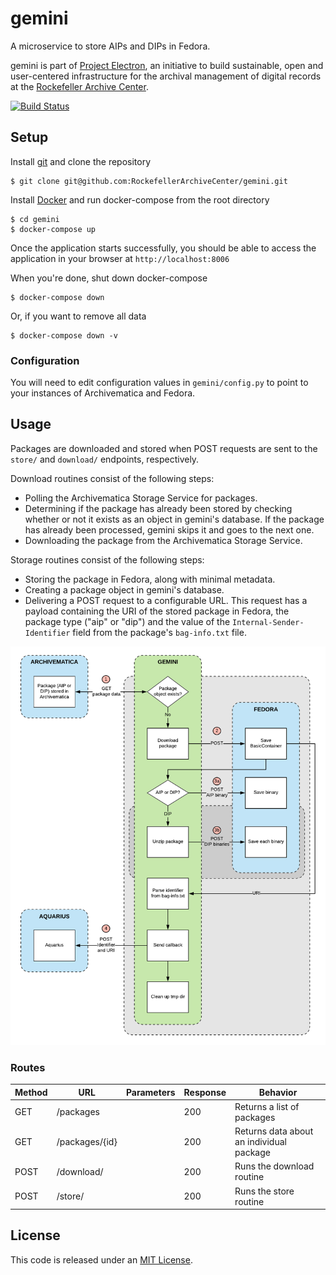 # gemini
A microservice to store AIPs and DIPs in Fedora.

gemini is part of [Project Electron](https://github.com/RockefellerArchiveCenter/project_electron), an initiative to build sustainable, open and user-centered infrastructure for the archival management of digital records at the [Rockefeller Archive Center](http://rockarch.org/).

[![Build Status](https://travis-ci.org/RockefellerArchiveCenter/gemini.svg?branch=master)](https://travis-ci.org/RockefellerArchiveCenter/gemini)

## Setup

Install [git](https://git-scm.com/) and clone the repository

    $ git clone git@github.com:RockefellerArchiveCenter/gemini.git

Install [Docker](https://store.docker.com/search?type=edition&offering=community) and run docker-compose from the root directory

    $ cd gemini
    $ docker-compose up

Once the application starts successfully, you should be able to access the application in your browser at `http://localhost:8006`

When you're done, shut down docker-compose

    $ docker-compose down
    
Or, if you want to remove all data

    $ docker-compose down -v


### Configuration

You will need to edit configuration values in `gemini/config.py` to point to your instances of Archivematica and Fedora.


## Usage

Packages are downloaded and stored when POST requests are sent to the `store/` and `download/` endpoints, respectively.

Download routines consist of the following steps:
- Polling the Archivematica Storage Service for packages.
- Determining if the package has already been stored by checking whether or not it exists as an object in gemini's database. If the package has already been processed, gemini skips it and goes to the next one.
- Downloading the package from the Archivematica Storage Service.

Storage routines consist of the following steps:
- Storing the package in Fedora, along with minimal metadata.
- Creating a package object in gemini's database.
- Delivering a POST request to a configurable URL. This request has a payload containing the URI of the stored package in Fedora, the package type ("aip" or "dip") and the value of the `Internal-Sender-Identifier` field from the package's `bag-info.txt` file.

![File storage diagram](storer.png)


### Routes

| Method | URL | Parameters | Response  | Behavior  |
|--------|-----|---|---|---|
|GET|/packages| |200|Returns a list of packages|
|GET|/packages/{id}| |200|Returns data about an individual package|
|POST|/download/||200|Runs the download routine|
|POST|/store/||200|Runs the store routine|


## License

This code is released under an [MIT License](LICENSE).

